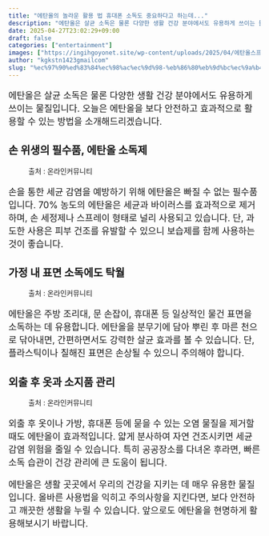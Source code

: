 ```yaml
---
title: "에탄올의 놀라운 활용 법 휴대폰 소독도 중요하다고 하는데..."
description: "에탄올은 살균 소독은 물론 다양한 생활 건강 분야에서도 유용하게 쓰이는 물질입니다. 오늘은 에탄올을 보다 안전하고 효과적으로 활용할 수 있는 방법을 소개해드리겠습니다."
date: 2025-04-27T23:02:29+09:00
draft: false
categories: ["entertainment"]
images: ["https://ingihgoyonet.site/wp-content/uploads/2025/04/에탄올스프레이-1024x683.png", "https://ingihgoyonet.site/wp-content/uploads/2025/04/폰소독-1024x683.png", "https://ingihgoyonet.site/wp-content/uploads/2025/04/에탄올효능-1024x683.png"]
author: "kgkstn1423gmailcom"
slug: "%ec%97%90%ed%83%84%ec%98%ac%ec%9d%98-%eb%86%80%eb%9d%bc%ec%9a%b4-%ed%99%9c%ec%9a%a9-%eb%b2%95-%ed%9c%b4%eb%8c%80%ed%8f%b0-%ec%86%8c%eb%8f%85%eb%8f%84-%ec%a4%91%ec%9a%94%ed%95%98%eb%8b%a4%ea%b3%a0"
---
```


<p style="font-size:18px">에탄올은 살균 소독은 물론 다양한 생활 건강 분야에서도 유용하게 쓰이는 물질입니다. 오늘은 에탄올을 보다 안전하고 효과적으로 활용할 수 있는 방법을 소개해드리겠습니다.</p> <h2 >손 위생의 필수품, 에탄올 소독제</h2> <figure ><img src="https://ingihgoyonet.site/wp-content/uploads/2025/04/에탄올스프레이-1024x683.png" alt="" style="aspect-ratio:16/9;object-fit:cover"/><figcaption >출처 : 온라인커뮤니티</figcaption></figure> <p style="font-size:18px">손을 통한 세균 감염을 예방하기 위해 에탄올은 빠질 수 없는 필수품입니다. 70% 농도의 에탄올은 세균과 바이러스를 효과적으로 제거하며, 손 세정제나 스프레이 형태로 널리 사용되고 있습니다. 단, 과도한 사용은 피부 건조를 유발할 수 있으니 보습제를 함께 사용하는 것이 좋습니다.</p> <h2 >가정 내 표면 소독에도 탁월</h2> <figure ><img src="https://ingihgoyonet.site/wp-content/uploads/2025/04/폰소독-1024x683.png" alt="" style="aspect-ratio:16/9;object-fit:cover"/><figcaption >출처 : 온라인커뮤니티</figcaption></figure> <p style="font-size:18px">에탄올은 주방 조리대, 문 손잡이, 휴대폰 등 일상적인 물건 표면을 소독하는 데 유용합니다. 에탄올을 분무기에 담아 뿌린 후 마른 천으로 닦아내면, 간편하면서도 강력한 살균 효과를 볼 수 있습니다. 단, 플라스틱이나 칠해진 표면은 손상될 수 있으니 주의해야 합니다.</p> <h2 >외출 후 옷과 소지품 관리</h2> <figure ><img src="https://ingihgoyonet.site/wp-content/uploads/2025/04/에탄올효능-1024x683.png" alt="" style="aspect-ratio:16/9;object-fit:cover"/><figcaption >출처 : 온라인커뮤니티</figcaption></figure> <p style="font-size:18px">외출 후 옷이나 가방, 휴대폰 등에 묻을 수 있는 오염 물질을 제거할 때도 에탄올이 효과적입니다. 얇게 분사하여 자연 건조시키면 세균 감염 위험을 줄일 수 있습니다. 특히 공공장소를 다녀온 후라면, 빠른 소독 습관이 건강 관리에 큰 도움이 됩니다.</p> <p style="font-size:18px">에탄올은 생활 곳곳에서 우리의 건강을 지키는 데 매우 유용한 물질입니다. 올바른 사용법을 익히고 주의사항을 지킨다면, 보다 안전하고 깨끗한 생활을 누릴 수 있습니다. 앞으로도 에탄올을 현명하게 활용해보시기 바랍니다.</p>